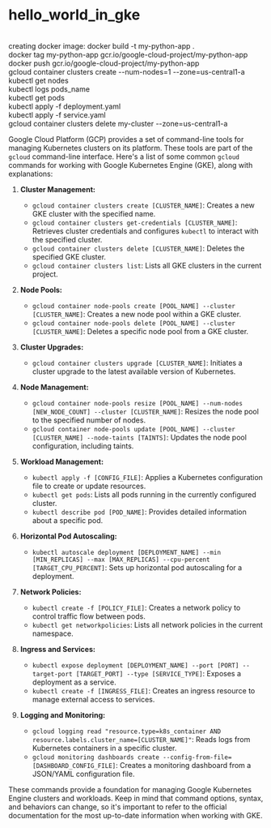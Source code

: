 # hello_world_in_gke

<br>
creating docker image: docker build -t my-python-app .
<br>
docker tag my-python-app gcr.io/google-cloud-project/my-python-app
<br>
docker push gcr.io/google-cloud-project/my-python-app
<br>
gcloud container clusters create --num-nodes=1 --zone=us-central1-a
<br>
kubectl get nodes
<br>
kubectl logs pods_name
<br>
kubectl get pods
<br>
kubectl apply -f deployment.yaml
<br>
kubectl apply -f service.yaml
<br>
gcloud container clusters delete my-cluster --zone=us-central1-a

<br>

Google Cloud Platform (GCP) provides a set of command-line tools for managing Kubernetes clusters on its platform. These tools are part of the `gcloud` command-line interface. Here's a list of some common `gcloud` commands for working with Google Kubernetes Engine (GKE), along with explanations:

1. **Cluster Management:**
   - `gcloud container clusters create [CLUSTER_NAME]`: Creates a new GKE cluster with the specified name.
   - `gcloud container clusters get-credentials [CLUSTER_NAME]`: Retrieves cluster credentials and configures `kubectl` to interact with the specified cluster.
   - `gcloud container clusters delete [CLUSTER_NAME]`: Deletes the specified GKE cluster.
   - `gcloud container clusters list`: Lists all GKE clusters in the current project.

2. **Node Pools:**
   - `gcloud container node-pools create [POOL_NAME] --cluster [CLUSTER_NAME]`: Creates a new node pool within a GKE cluster.
   - `gcloud container node-pools delete [POOL_NAME] --cluster [CLUSTER_NAME]`: Deletes a specific node pool from a GKE cluster.

3. **Cluster Upgrades:**
   - `gcloud container clusters upgrade [CLUSTER_NAME]`: Initiates a cluster upgrade to the latest available version of Kubernetes.

4. **Node Management:**
   - `gcloud container node-pools resize [POOL_NAME] --num-nodes [NEW_NODE_COUNT] --cluster [CLUSTER_NAME]`: Resizes the node pool to the specified number of nodes.
   - `gcloud container node-pools update [POOL_NAME] --cluster [CLUSTER_NAME] --node-taints [TAINTS]`: Updates the node pool configuration, including taints.

5. **Workload Management:**
   - `kubectl apply -f [CONFIG_FILE]`: Applies a Kubernetes configuration file to create or update resources.
   - `kubectl get pods`: Lists all pods running in the currently configured cluster.
   - `kubectl describe pod [POD_NAME]`: Provides detailed information about a specific pod.

6. **Horizontal Pod Autoscaling:**
   - `kubectl autoscale deployment [DEPLOYMENT_NAME] --min [MIN_REPLICAS] --max [MAX_REPLICAS] --cpu-percent [TARGET_CPU_PERCENT]`: Sets up horizontal pod autoscaling for a deployment.

7. **Network Policies:**
   - `kubectl create -f [POLICY_FILE]`: Creates a network policy to control traffic flow between pods.
   - `kubectl get networkpolicies`: Lists all network policies in the current namespace.

8. **Ingress and Services:**
   - `kubectl expose deployment [DEPLOYMENT_NAME] --port [PORT] --target-port [TARGET_PORT] --type [SERVICE_TYPE]`: Exposes a deployment as a service.
   - `kubectl create -f [INGRESS_FILE]`: Creates an ingress resource to manage external access to services.

9. **Logging and Monitoring:**
   - `gcloud logging read "resource.type=k8s_container AND resource.labels.cluster_name=[CLUSTER_NAME]"`: Reads logs from Kubernetes containers in a specific cluster.
   - `gcloud monitoring dashboards create --config-from-file=[DASHBOARD_CONFIG_FILE]`: Creates a monitoring dashboard from a JSON/YAML configuration file.

These commands provide a foundation for managing Google Kubernetes Engine clusters and workloads. Keep in mind that command options, syntax, and behaviors can change, so it's important to refer to the official documentation for the most up-to-date information when working with GKE.
